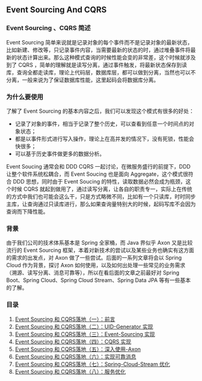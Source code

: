 ## Event Sourcing And CQRS
### Event Sourcing 、CQRS 简述

Event Sourcing 简单来说就是记录对象的每个事件而不是记录对象的最新状态，比如新建、修改等，只记录事件内容，当需要最新的状态的时，通过堆叠事件将最新的状态计算出来。那么这种模式查询的时候性能会变的非常差，这个时候就涉及到了 CQRS ，简单的理解就是读写分离，通过事件触发，将最新状态保存到读库，查询全都走读库，理论上代码层，数据库层，都可以做到分离，当然也可以不分离，一般来说为了保证数据库性能，这里起码会将数据库分离。
	
### 为什么要使用
了解了 Event Sourcing 的基本内容之后，我们可以发现这个模式有很多的好处：

* 记录了对象的事件，相当于记录了整个历史，可以查看到任意一个时间点的对象状态；
* 都是以事件形式进行写入操作，理论上在高并发的情况下，没有死锁，性能会快很多；
* 可以基于历史事件做更多的数据分析。
	
Event Soucing 通常会和 DDD CQRS 一起讨论，在微服务盛行的前提下，DDD 让整个软件系统松耦合，而 Event Soucing 也是面向 Aggregate，这个模式很符合 DDD 思想，同时由于 Event Soucing 的特性，读取数据必然会成为瓶颈，这个时候 CQRS 就起到做用了，通过读写分离，让各自的职责专一，实际上在传统的方式中我们也可能会这么干，只是方式略微不同，比如有一个只读库，时时同步主库，让查询通过只读库进行，那么如果查询量特别大的时候，起码写库不会因为查询而下降性能。

### 背景

由于我们公司的技术体系基本是 Spring 全家桶，而 Java 界似乎 Axon 又是比较流行的 Event Sourcing 框架，本着对新技术的尝试以及某些业务也确实有这方面的需求的出发点，对 Axon 做了一些尝试。后面的一系列文章将会以 Spring Cloud 作为背景，探讨 Axon 如何使用，以及如何出处理一些常见的业务需求（溯源、读写分离、消息可靠等），所以在看后面的文章之前最好对 Spring Boot、Spring Cloud、Spring Cloud Stream、Spring Data JPA 等有一些基本的了解。

### 目录

1. [Event Sourcing 和 CQRS落地（一）：前言](http://soooban.github.io/2019/06/10/Event-Sourcing-And-CQRS/)
2. [Event Sourcing 和 CQRS落地（二）：UID-Generator 实现](http://soooban.github.io/2019/06/10/UID-Generator/)
3. [Event Sourcing 和 CQRS落地（三）：Event-Sourcing 实现](http://soooban.github.io/2019/06/11/%E5%AE%9E%E7%8E%B0-Event-Sourcing/)
4. [Event Sourcing 和 CQRS落地（四）：CQRS 实现](http://soooban.github.io/2019/06/11/%E5%AE%9E%E7%8E%B0-CQRS/)
5. [Event Sourcing 和 CQRS落地（五）：深入使用-Axon](http://soooban.github.io/2019/06/12/%E6%B7%B1%E5%85%A5%E4%BD%BF%E7%94%A8-Axon/)
6. [Event Sourcing 和 CQRS落地（六）：实现可靠消息](http://soooban.github.io/2019/06/13/%E5%AE%9E%E7%8E%B0%E5%8F%AF%E9%9D%A0%E6%B6%88%E6%81%AF/)
7. [Event Sourcing 和 CQRS落地（七）：Spring-Cloud-Stream 优化](http://soooban.github.io/2019/06/13/Spring-Cloud-Stream-%E4%BC%98%E5%8C%96/)
8. [Event Sourcing 和 CQRS落地（八）：服务优化](http://soooban.github.io/2019/06/14/%E6%9C%8D%E5%8A%A1%E4%BC%98%E5%8C%96/)
